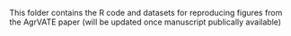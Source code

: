 This folder contains the R code and datasets for reproducing figures from the AgrVATE paper (will be updated once manuscript publically available)
